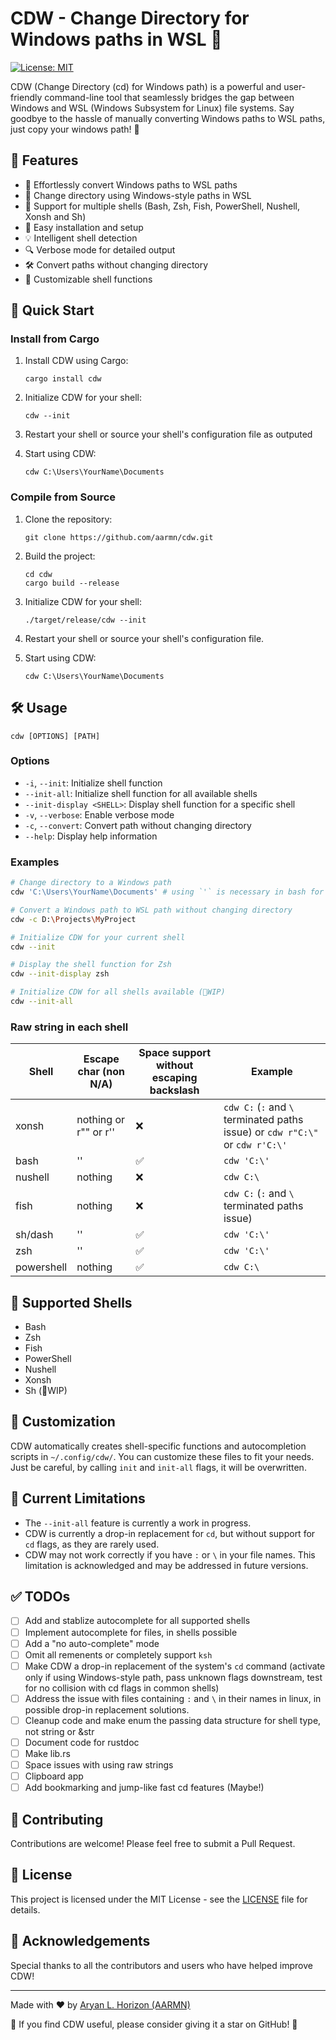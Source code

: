 # CDW - Change Directory for Windows paths in WSL 🚀

[![License: MIT](https://img.shields.io/badge/License-MIT-yellow.svg)](https://opensource.org/licenses/MIT)
<!-- ![Bash](https://img.shields.io/badge/Bash-Support-4EAA25?style=for-the-badge&logo=gnubash&logoColor=white)
![Zsh](https://img.shields.io/badge/Supports-Zsh-F15A24?style=for-the-badge)
![Fish](https://img.shields.io/badge/Supports-Fish-4AAE46?style=for-the-badge)
![PowerShell](https://img.shields.io/badge/Supports-PowerShell-5391FE?style=for-the-badge&logo=powershell&logoColor=white)
![PowerShell](https://img.shields.io/badge/powershell-5391FE?style=for-the-badge&logo=powershell&logoColor=white)
![Nushell](https://img.shields.io/badge/Supports-Nushell-4E9A06?style=for-the-badge)
![Xonsh](https://img.shields.io/badge/Supports-Xonsh-3776AB?style=for-the-badge)
![Sh](https://img.shields.io/badge/Supports-Sh-4EAA25?style=for-the-badge) -->

CDW (Change Directory (cd) for Windows path) is a powerful and user-friendly command-line tool that seamlessly bridges the gap between Windows and WSL (Windows Subsystem for Linux) file systems. Say goodbye to the hassle of manually converting Windows paths to WSL paths, just copy your windows path! 🎉

## 🌟 Features

- 🔄 Effortlessly convert Windows paths to WSL paths
- 📂 Change directory using Windows-style paths in WSL
- 🐚 Support for multiple shells (Bash, Zsh, Fish, PowerShell, Nushell, Xonsh and Sh)
- 🚀 Easy installation and setup
- 💡 Intelligent shell detection
- 🔍 Verbose mode for detailed output
- 🛠️ Convert paths without changing directory
- 🎨 Customizable shell functions

## 🚀 Quick Start

### Install from Cargo

1. Install CDW using Cargo:
   ```
   cargo install cdw
   ```

2. Initialize CDW for your shell:
   ```
   cdw --init
   ```

3. Restart your shell or source your shell's configuration file as outputed

4. Start using CDW:
   ```
   cdw C:\Users\YourName\Documents
   ```

### Compile from Source

1. Clone the repository:
   ```
   git clone https://github.com/aarmn/cdw.git
   ```

2. Build the project:
   ```
   cd cdw
   cargo build --release
   ```

3. Initialize CDW for your shell:
   ```
   ./target/release/cdw --init
   ```

4. Restart your shell or source your shell's configuration file.

5. Start using CDW:
   ```
   cdw C:\Users\YourName\Documents
   ```

## 🛠️ Usage

```
cdw [OPTIONS] [PATH]
```

### Options

- `-i`, `--init`: Initialize shell function
- `--init-all`: Initialize shell function for all available shells
- `--init-display <SHELL>`: Display shell function for a specific shell
- `-v`, `--verbose`: Enable verbose mode
- `-c`, `--convert`: Convert path without changing directory
- `--help`: Display help information

### Examples

```bash
# Change directory to a Windows path
cdw 'C:\Users\YourName\Documents' # using `'` is necessary in bash for `\` to be interpreted as raw string and remain unescaped, check your shells for more info on raw/unescaped strings

# Convert a Windows path to WSL path without changing directory
cdw -c D:\Projects\MyProject

# Initialize CDW for your current shell
cdw --init

# Display the shell function for Zsh
cdw --init-display zsh

# Initialize CDW for all shells available (🚧WIP)
cdw --init-all
```

### Raw string in each shell

| Shell      | Escape char (non N/A)       | Space support without escaping backslash | Example                     |
|------------|-----------------------------|------------------------------------------|-----------------------------|
| xonsh      | nothing or r"" or r''       |❌                                        |`cdw C:` (`:` and `\` terminated paths issue) or `cdw r"C:\"` or `cdw r'C:\'` |
| bash       | ''                          |✅                                        |`cdw 'C:\'`                                   |
| nushell    | nothing                     |❌                                        |`cdw C:\`                                     |
| fish       | nothing                     |❌                                        |`cdw C:` (`:` and `\` terminated paths issue) |
| sh/dash    | ''                          |✅                                        |`cdw 'C:\'`                                   |
| zsh        | ''                          |✅                                        |`cdw 'C:\'`                                   |
| powershell | nothing                     |✅                                        |`cdw C:\`                                     |

## 🐚 Supported Shells

- Bash
- Zsh
- Fish
- PowerShell
- Nushell
- Xonsh
- Sh (🚧WIP)

## 🎨 Customization

CDW automatically creates shell-specific functions and autocompletion scripts in `~/.config/cdw/`. You can customize these files to fit your needs. Just be careful, by calling `init` and `init-all` flags, it will be overwritten.

## 🚧 Current Limitations

- The `--init-all` feature is currently a work in progress.
- CDW is currently a drop-in replacement for `cd`, but without support for `cd` flags, as they are rarely used.
- CDW may not work correctly if you have `:` or `\` in your file names. This limitation is acknowledged and may be addressed in future versions.

## ✅ TODOs

- [ ] Add and stablize autocomplete for all supported shells
- [ ] Implement autocomplete for files, in shells possible
- [ ] Add a "no auto-complete" mode
- [ ] Omit all remenents or completely support `ksh`
- [ ] Make CDW a drop-in replacement of the system's `cd` command (activate only if using Windows-style path, pass unknown flags downstream, test for no collision with cd flags in common shells)
- [ ] Address the issue with files containing `:` and `\` in their names in linux, in possible drop-in replacement solutions.
- [ ] Cleanup code and make enum the passing data structure for shell type, not string or &str
- [ ] Document code for rustdoc
- [ ] Make lib.rs
- [ ] Space issues with using raw strings
- [ ] Clipboard app
- [ ] Add bookmarking and jump-like fast cd features (Maybe!)

## 🤝 Contributing

Contributions are welcome! Please feel free to submit a Pull Request.

## 📜 License

This project is licensed under the MIT License - see the [LICENSE](LICENSE) file for details.

## 🙏 Acknowledgements

Special thanks to all the contributors and users who have helped improve CDW!

---

Made with ❤️ by [Aryan L. Horizon (AARMN)](https://github.com/aarmn)

🌟 If you find CDW useful, please consider giving it a star on GitHub! 🌟